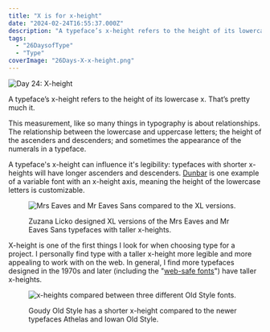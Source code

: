 ```yaml
---
title: "X is for x-height"
date: "2024-02-24T16:55:37.000Z"
description: "A typeface’s x-height refers to the height of its lowercase x. That’s pretty much it. "
tags: 
  - "26DaysofType"
  - "Type"
coverImage: "26Days-X-x-height.png"
---
```


![Day 24: X-height](/img/post-images/26Days-X-x-height-1024x576.png)

A typeface’s x-height refers to the height of its lowercase x. That’s pretty much it.

This measurement, like so many things in typography is about relationships. The relationship between the lowercase and uppercase letters; the height of the ascenders and descenders; and sometimes the appearance of the numerals in a typeface.

A typeface's x-height can influence it's legibility: typefaces with shorter x-heights will have longer ascenders and descenders. [Dunbar](https://v-fonts.com/fonts/dunbar) is one example of a variable font with an x-height axis, meaning the height of the lowercase letters is customizable.

<figure>

![Mrs Eaves and Mr Eaves Sans compared to the XL versions.](/img/post-images/26Days-X-x-height-Mr-Mrs-Eaves-1024x576.png)

<figcaption>

Zuzana Licko designed XL versions of the Mrs Eaves and Mr Eaves Sans typefaces with taller x-heights.

</figcaption>

</figure>

X-height is one of the first things I look for when choosing type for a project. I personally find type with a taller x-height more legible and more appealing to work with on the web. In general, I find more typefaces designed in the 1970s and later (including the "[web-safe fonts](https://fonts.google.com/knowledge/glossary/system_font_web_safe_font)") have taller x-heights.

<figure>

![x-heights compared between three different Old Style fonts.](/img/post-images/26Days-X-x-height-OldStyle-1024x576.png)

<figcaption>

Goudy Old Style has a shorter x-height compared to the newer typefaces Athelas and Iowan Old Style.

</figcaption>

</figure>
